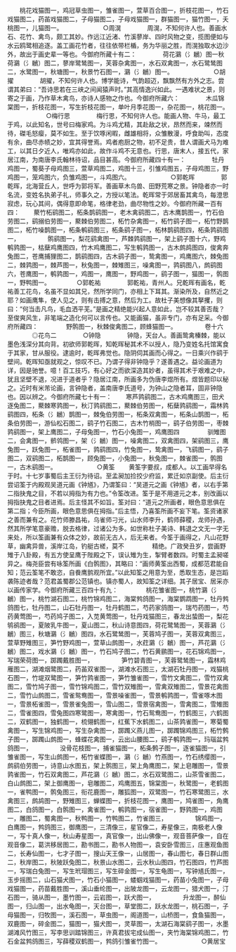 <!-- { "loadSidebar": true } -->
　　桃花戏猫图一，鸡冠草虫图一，雏雀图一，萱草百合图一，折枝花图一，竹石戏猫图二，药苖戏猫图二，子母猫图二，子母戏猫图一，群猫图一，猫竹图一，夭桃图一，儿猫图一。
　　
　　　　○周滉
　　　　周滉，不知何许人也。善画水石、花竹、禽鸟，颇工其妙。作远江近渚、竹溪蓼岸、四时风物之变，揽图便如与水云鸥鹭相追逐。盖工画花竹者，往往依带栏楯，务为华丽之胜，而滉独取水边沙外，故出于画史辈一等也。今御府所藏十有二：
　　　　荷花鸂（氵鶒）图一秋荷鸂（氵鶒）图二，蓼岸鹭鸶图一，芙蓉杂禽图一，水石双禽图一，水石鹭鸶图二，水鹭图一，秋塘图一，秋景竹石图一，鸂（氵鶒）图一。
　　
　　　　○胡擢
　　　　胡擢，不知何许人也。博学能诗，气韵超迈，飘飘然有方外之志。尝谓其弟曰：“吾诗思若在三峡之间闻猿声时。”其高情逸兴如此。一遇难状之景，则寄之于画，乃作草木禽鸟，亦诗人感物之作也。今御府所藏六：
　　　　木瓜锦棠图一，折枝花图一，写生折枝花图一，单叶月季花图一，杂花图一，桃花图一。
　　
　　　　○梅行思
　　　　梅行思，不知何许人也。能画人物、牛马，最工于鸡，以此知名，世号曰梅家鸡。为斗鸡尤精，其赴敌之状，昂然而来，竦然而待，磔毛怒瘿，莫不如生。至于饮啄闲暇，雌雄相将，众雏散漫，呼食助叫，态度有余，曲尽赤帻之妙，宜其得誉焉。鸡者庖厨之物，初不足贵，昔人谓画犬马为难工，以其日夕近人，唯鸡亦如此，故作斗鸡不无意也。行思，唐末人，接五代，家居江南，为南唐李氏翰林待诏，品目甚高。今御府所藏四十有一：
　　　　牡丹鸡图一，蜀葵子母鸡图三，萱草鸡图二，鸡图十三，引雏鸡图五，子母鸡图三，野鸡图一，笼鸡图六，负雏鸡图一，斗鸡图六。
　　
　　　　○郭乾晖
　　　　郭乾晖，北海营丘人，世呼为郭将军。善画草木鸟兽、田野荒寒之景。钟隐者亦一时名流，变姓名执弟子礼，师事久之，方授以笔法。乾晖常于郊居畜其禽鸟，每澄思寂虑，玩心其间，偶得意即命笔，格律老劲，曲尽物性之妙。今御府所藏一百有四：
　　藂竹柘鹞图二，柘条鹊鹞图一，老木禽鹞图二，古木鹰鹊图一，竹石伯劳图二，鹞搦伯劳图一，藂棘伯劳图二，柘竹杂禽图一，柘竹鹞子图一，柘竹野鹊图二，柘竹噪鹊图一，柘条鹌鹞图三，柘条鹞子图一，柘林鹊鹞图四，柘条鹑鹞图一，
　　
　　鹘鹞图一，梨花鹞禽图一，芦棘鹑鹞图一，架上鹞子图十六，野鸡鹌鹑图一，枯蘖鸡鹰图四，竹木鸡鹰图二，写生鹌鹑图一，古木鹧鸪图四，俊禽奔兔图二，苍鹰捕狸图二，鹊鹞图四，古木鹞子图一，鸷禽图一，鸡鹰图六，棘兔图二，棘鹑图一，棘芦图一，秋兔图一，棘雉图三，噪禽图一，鹑鹞图八，鹧鹞图六，苍鹰图一，鹌鹑图一，鸡图一，鹰图一，野鸡图一，鹞子图一，猫图一，鹘图一，野鸭图一。
　　　　○郭乾祐
　　　　郭乾祐，青州人。兄乾晖有画名，乾祐善工花鸟，名虽不显如其兄，然所学同门，亦相上下耳其。渐染所及，自然近之耶？如画鹰隼，使人见之，则有击搏之意，然后为工。故杜子美想像其拏攫，则曰：“何当击凡鸟，毛血洒平芜。”是画之精绝能兴起人意如此，岂不较其善否哉？至俊爽风生，非笔端之造化何可以言传也。又能画猫，虽非专门，亦有足采。今御府所藏四：
　　
　　野鹘图一，秋棘俊禽图二，顾蜂猫图一。
　　
　　卷十六
　　　　◎花鸟二
　　　　○钟隐
　　　　钟隐，天台人。善画鸷禽榛棘，能以墨色浅深分其向背。初欲师郭乾晖，知乾晖秘其术不以授人，隐乃变姓名托馆寓食于其家，甘从服役。逮逾时，乾晖弗觉也。隐阴伺其画而心得之。一日乘兴作鹞于壁间。乾晖知亟就观之，惊叹不已。乃谓子得非钟隐乎？遂善遇之。益论画道为详，因是驰誉。噫！百工技巧，有心好之而欲深造其妙者，虽得其术于艰难之中，犹且坚壁不退，况进于道者乎？隐居江南，所画多为伪唐李煜所有。煜皆题印以秘之。近时有米芾论画，言钟隐者，盖南唐李氏道号，为钟山之隐者耳，固非钟隐也。因以辨之。今御府所藏七十有一：
　　寒芦鹑鹞图二，古木鸡鹰图三，田犬逐兔图二，藂棘寒鹑图一，秋汀鹑鹞图二，藂棘伯劳图一，柘蘖鹑鹞图一，霜林鹑鹞图四，柘条（氵鶒）鹊图一，棘兔伯劳图一，柘条双禽图一，柘条山鹊图一，柘条伯劳图一，游仙松石图二，鹞子竹石图二，古木竹梢图一，鹞子伯劳图一，枣棘鹑鹞图一，架上鹰图二，子母兔图一，竹石小兔图一，鸡鹰图四
　　
　　驯雉图二，会禽图一，鹡鸰图一，架（氵鶒）图一，噪禽图二，双禽图四，架鹞图三，鹰兔图一，跃兔图一，柘雀图一，鹑鹞图四，竹兔图一，鸷禽图一，飞鹞图一，鹞子图二，双鹞图二，柘鹊图一，顾兔图一，小兔图一，秋兔图一，棘雀图一，鹘图一，古木鹞图一。
　　
　　　　○黄筌
　　黄筌字要叔，成都人。以工画早得名于时。十七岁事蜀后主王衍为待诏。至孟昶加捡挍少府监，累迁如京副使。后主衍尝诏筌于内殿观吴道元画《钟馗》，乃谓筌曰：“吴道元之画《钟馗》者，以右手第二指抉鬼之目，不若以拇指为有力也。”令筌改进。筌于是不用道元之本，别改画以拇指抉鬼之目者进焉。后主怪其不如旨。筌对曰：“道元之所画者，眼色意思俱在第二指；今臣所画，眼色意思俱在拇指。”后主悟，乃喜筌所画不妄下笔。筌资诸家之善而兼有之。花竹师滕昌祐，乌雀师刁光，山水师李升，鹤师薛稷，龙师孙遇，然其所学笔意豪赡，脱去格律，过诸公为多。如世称杜子美诗、韩退之文无一字无来处，所以筌画兼有众体之妙，故前无古人，后无来者。今筌于画得之，凡山花野草，幽禽异兽，溪岸江岛，钓艇古槎，莫不
　　
　　精绝。广政癸丑岁，尝画野雉于八卦殿，有五方使呈鹰于陛殿之下，误认雉为生，掣臂者数四。时蜀主孟昶嗟异之。梅尧臣尝有咏筌所画《白鹘图》，其略曰：“画师黄筌出西蜀，成都范君能自知；范云筌笔不敢恣，自飬鹰鹯观所宜。”以此知筌之用意为至，悉取生态，是岂蹈袭陈迹者哉？范君盖蜀郡公范镇也。镇亦蜀人，故知筌之详细。其子居宝、居采亦以画传家学。今御府所藏三百四十有九：
　　
　　桃花雏雀图一，桃竹鸂（氵鶒）图一，桃竹湖石图二，桃竹锦鸡图二，海棠鹁鸽图一，海棠鹦鹉图一，牡丹鹁鸽图七，牡丹图二，山石牡丹图一，牡丹鹤图二，芍药家鸽图一，瑞芍药图一，芍药黄莺图一，芍药鸠子图二，入苋黄莺图一，牡丹戏猫图三，春龙出蛰图一，梨花鸲鹆图一，夏陂乳牛图一，夏山图二，秋山诗意图四，荷花鹭鸶图一，芙蓉鸂（氵鶒）图三，秋塘鸂（氵鶒）图四，水石鹭鸶图一，芙蓉鸠子图一，芙蓉双禽图三，萱草野雉图三，笋竹野鸡图一，萱草山鹧图一，水荭鸂（氵鶒）图一，芦花鸂（氵鶒）图二，戏水鸂（氵鶒）图一，竹石鸠子图二，竹石黄鹂图一，花石锦鸡图一，写瑞荣荷图一，踯躅戴胜图一，
　　
　　笋竹碧青图一，芙蓉鹭鸶图一，霜林鸡雁图二，湖滩烟鹭图二，药苖双雀图一，湖滩水石图三，太湖石牡丹图一，戏猫桃石图一，竹堤双鹭图一，笋竹鹑雀图一，笋竹雏雀图一，雪竹文禽图二，雪竹双禽图二，雪竹鸠子图一，雪竹锦鸡图二，雪竹双雉图一，雪禽双雉图二，雪景花禽图二，雪竹山鹧图二，雪雀鸳鸯图一，雪景噪雀图一，雪景鹌鹑图一，雪雀啄木图一，雪景柘雀图一，雪景雀兔图一，雪山图二，雪景宿禽图一，雪禽图二，雪雉图二，雪雀图四，雪兔图四寒鹭图一，寒禽图一，竹石鸳鸯图一，竹鹤图三，六鹤图二，双鹤图一，独鹤图一，梳翎鹤图一，红蕉下水鹤图二，山茶鹑雀图一，寒菊蜀禽图一，写生锦鸡图一，写生杂禽图一，踯躅义燕儿图一，踯躅锦鸡图三，柘竹鹩子图一，踯躅山鹧图一，蜂蝶花禽图一，云出山腰图二，鹞子鹌鹑图一，玛瑙盆鹁鸽图一，
　　
　　没骨花枝图一，捕雀猫图一，柘条鹩子图一，逐雀猫图一，引雏雀图一，写生山鹧图一，柘竹雀蝶图一，鸂（氵鶒）竹燕图一，竹石绣缨图一，鹧鹞伯劳图一，诗意山水图五，架上鹘图三，架上角鹰图二，架上皂雕图一，雪景鹑雀图一，竹石双禽图二，芦花鸂（氵鶒）图二，水石双鹭图二，山茶雪雀图二，白山鹧图二，架上御鹰图一，皂雕图二，鸡鹰图五，锦棠图一，秋鹭图一，老鹤图一，雀鸭图一，鹘兔图三，衔花鹿图一，雕狐图一，双鹭图一，竹石寒鹭图三，水禽图三，鹧鸪图一，野雉图三，蝉蝶图一，折枝花图一，鹰图一，鸠雀图一，角鹰图二，白鸽图一，白鹘图一，禽雀图一，鹌鹑图一，宿雀图一，野鹑图一，鸡图一，雕图二，蜀禽图一，秋鸭图一，竹鸭图二，竹雀图三，
　　
　　锦鸡图一，白鹰图一，鹁鸽图三，御鹰图一，三清像三，星官像二，寿星像三，南极老人像一，写十真人像一，秋山寿星图一，真官像一，出山佛像一，观音菩萨像一，自在观音像二，葛洪移居图二，勘书图二，勘书人物图一，袁安卧雪图三，庄惠观鱼图二，长寿仙图一，七才子图一，搜山天王像一，山居图一，春山图七，春日群山图二，秋岸图二，秋陂跃兔图二，秋景山水图二，云水秋山图四，竹石图四，竹芦图一，写瑞白兔图一，写生玳瑁图三，写生碎金图一，写生龟图一，写钟馗氏图一，玉步摇图二，山石猫犬图一，竹石小猫图一，蝼蝈戏猫图一，药苗小兔图一，子母戏猫图一，药苗戴胜图一，溪山垂纶图一，出陂龙图一，云龙图一，猎犬图一，汀石图一，骑从图一，墨竹图一，云岩图一，跃犬图一，
　　
　　升龙图一，醉仙图一，归山图一，出水龟图一，天台图一，草堂图二，跃水龙图一，桃石图一，子母猫图一，归牧图一，溪石图一，草虫图一，阁道图一，山桥图一，食鱼猫图一，双鹿图一，碎金图二，猫图一，猫犬图一，灵草图一，太湖石海棠鹞子图一，水墨湖滩风竹图三，写李思训踏锦图三，许真君拔宅成仙图一，夹竹海棠锦鸡图二，竹石金盆鹁鸽图三，写薛稷双鹤图一，鹁鸽引雏雀竹图一。
　　
　　　　○黄居宝
